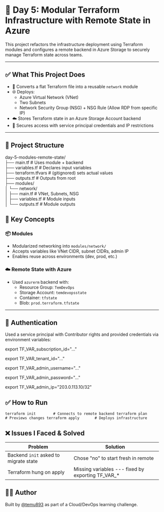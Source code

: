 🧱 Day 5: Modular Terraform Infrastructure with Remote State in Azure
=====================================================================

[](https://github.com/temu893/azure-practice/tree/main/day-5-modules-remote-state#-day-5-modular-terraform-infrastructure-with-remote-state-in-azure)

This project refactors the infrastructure deployment using Terraform modules and configures a remote backend in Azure Storage to securely manage Terraform state across teams.

* * * * *

✅ What This Project Does
------------------------

[](https://github.com/temu893/azure-practice/tree/main/day-5-modules-remote-state#-what-this-project-does)

-   🔁 Converts a flat Terraform file into a reusable `network` module
-   🌐 Deploys:
    -   Azure Virtual Network (VNet)
    -   Two Subnets
    -   Network Security Group (NSG) + NSG Rule (Allow RDP from specific IP)
-   ☁️ Stores Terraform state in an Azure Storage Account backend
-   🔐 Secures access with service principal credentials and IP restrictions

* * * * *

📁 Project Structure
--------------------

day-5-modules-remote-state/\
├── main.tf # Uses module + backend\
├── variables.tf # Declares input variables\
├── terraform.tfvars # (gitignored) sets actual values\
├── outputs.tf # Outputs from root\
├── modules/\
│ └── network/\
│ ├── main.tf # VNet, Subnets, NSG\
│ ├── variables.tf # Module inputs\
│ └── outputs.tf # Module outputs


🧠 Key Concepts
---------------

[](https://github.com/temu893/azure-practice/tree/main/day-5-modules-remote-state#-key-concepts)

### 📦 Modules

[](https://github.com/temu893/azure-practice/tree/main/day-5-modules-remote-state#-modules)

-   Modularized networking into `modules/network/`
-   Accepts variables like VNet CIDR, subnet CIDRs, admin IP
-   Enables reuse across environments (dev, prod, etc.)

### ☁️ Remote State with Azure

[](https://github.com/temu893/azure-practice/tree/main/day-5-modules-remote-state#%EF%B8%8F-remote-state-with-azure)

-   Used `azurerm` backend with:
    -   Resource Group: `TemDevOps`
    -   Storage Account: `temdevopsstate`
    -   Container: `tfstate`
    -   Blob: `prod.terraform.tfstate`

* * * * *

🔐 Authentication
-----------------

[](https://github.com/temu893/azure-practice/tree/main/day-5-modules-remote-state#-authentication)

Used a service principal with Contributor rights and provided credentials via environment variables:

export TF_VAR_subscription_id="..."

export TF_VAR_tenant_id="..."

export TF_VAR_admin_username="..."

export TF_VAR_admin_password="..."

export TF_VAR_admin_ip="203.0.113.10/32"

✅ How to Run
------------

`terraform init        # Connects to remote backend
terraform plan        # Previews changes
terraform apply       # Deploys infrastructure`

❌ Issues I Faced & Solved
-------------------------

| Problem | Solution |
| --- | --- |
| Backend `init` asked to migrate state | Chose "no" to start fresh in remote |
| Terraform hung on apply | Missing variables --- fixed by exporting TF_VAR_* |

👨‍💻 Author
------------

Built by [@temu893](https://github.com/temu893) as part of a Cloud/DevOps learning challenge.